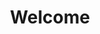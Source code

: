 ---
layout: chapter
title: Welcome
course: levelthree

slides:

  - title: title-page
    section: welcome
    layout: slide
    class: title-slide

    notes: |

      Welcome to Building with jQuery!

      This workshop is designed to introduce you to the basics of writing JavaScript with jQuery.

      By the end of the workshop you will have coded and published a selection of small interactive code demos.

    content: |

      ![Gather Workshops Logo]([[BASE_URL]]/assets/images/gw_logo.png)

      # Computer Programming
      _Level 3: Create a complex computer program for a specified task_


##########


  - title: mentors
    section: welcome
    layout: slide
    class: centered-slide

    notes: |
      Your mentors are super friendly, make sure to say hi.

      They actually get paid to do this stuff for a job, which is super cool.

      You can ask them for help with your code, ask them about their day job, or ask them what their favourite colour is.

      They're here to help, so ask them anything :)

    content: |

      ## Say hi to your mentors!

      Your mentors are here to help if you get stuck,
      and you can ask them (almost) anything!


##########


  - title: introductions
    section: welcome
    layout: slide
    class: centered-slide

    notes: |
      Let's quickly go around the room and introduce ourselves.

      Tell us all one of your favourite things - favourite food, sport, hobby, animal, anything!

      If you could choose one super power, which would it be?

      Last of all, tell us your name.

    content: |

      ## Introductions

      What is your:

      - Favourite thing?
      - Super power?
      - First name?
      {: .flex-list}


##########


  - title: schedule
    section: welcome
    layout: slide
    class: centered-slide

    notes: |
      Today's workshop is arranged in six different sections.

      In the first part we will look at how the Internet works and what this means for us as coders, plus take a look at the basics of web code languages. 

      After that we will start working on our own websites, so think about a topic! We will design a page layout and a menu bar.

      Later we will add some fancy extras to our site, like YouTube videos and a gallery.

    content: |

      ## Schedule

      **Widgets and Layouts**

      _Morning Break_

      **Events and Data Management**

      _Lunch Break_

      **Submission Requirements**


##########


  - title: python3
    class: centered-slide

    notes: |
      :)

    content: |

      ![Python Logo]([[BASE_URL]]/media/images/slidecontent/python.svg){: height="200"}

      ## Python 3

      Ensure you are running Python 3

      [Download link](https://www.python.org/downloads/){: target="_blank"}


##########


  - title: pycharm
    class: centered-slide

    notes: |
      :)

    content: |

      ![PyCharm Logo]([[BASE_URL]]/media/images/slidecontent/pycharm.png){: height="200"}

      ## PyCharm Edu

      We will be using Pycharm Edu edition as our IDE

      [Download link](https://www.jetbrains.com/pycharm-edu/download/){: target="_blank"}


##########

  - title: starterkit
    
    notes: |

      Download and unzip the starter kit. This zip file contains all the starter code for the challenges in this workshop.

    content: |

      ## Sample Code

      Download and unzip the starter code for this workshop.

      [Download Link]([[BASE_URL]]/media/zip/pythonchallenges.zip){: target="_blank"}

##########


  - title: summary
    class: centered-slide

    notes: |

      Great! Now that's all sorted, let's get started!

    content: |

      ![Thumbs Up!]([[BASE_URL]]/assets/images/thumbs-up.svg){: height="200"}

      ## Intro Stuff: Complete!

      Great, now it's time for the fun stuff...
      [Take me to the next chapter!](review.html)


---